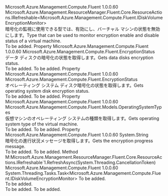 <Type Name="IDiskVolumeEncryptionMonitor" FullName="Microsoft.Azure.Management.Compute.Fluent.IDiskVolumeEncryptionMonitor">
  <TypeSignature Language="C#" Value="public interface IDiskVolumeEncryptionMonitor : Microsoft.Azure.Management.ResourceManager.Fluent.Core.ResourceActions.IRefreshable&lt;Microsoft.Azure.Management.Compute.Fluent.IDiskVolumeEncryptionMonitor&gt;" />
  <TypeSignature Language="ILAsm" Value=".class public interface auto ansi abstract IDiskVolumeEncryptionMonitor implements class Microsoft.Azure.Management.ResourceManager.Fluent.Core.ResourceActions.IRefreshable`1&lt;class Microsoft.Azure.Management.Compute.Fluent.IDiskVolumeEncryptionMonitor&gt;" />
  <TypeSignature Language="DocId" Value="T:Microsoft.Azure.Management.Compute.Fluent.IDiskVolumeEncryptionMonitor" />
  <TypeSignature Language="VB.NET" Value="Public Interface IDiskVolumeEncryptionMonitor&#xA;Implements IRefreshable(Of IDiskVolumeEncryptionMonitor)" />
  <TypeSignature Language="F#" Value="type IDiskVolumeEncryptionMonitor = interface&#xA;    interface IRefreshable&lt;IDiskVolumeEncryptionMonitor&gt;" />
  <AssemblyInfo>
    <AssemblyName>Microsoft.Azure.Management.Compute.Fluent</AssemblyName>
    <AssemblyVersion>1.0.0.60</AssemblyVersion>
  </AssemblyInfo>
  <Interfaces>
    <Interface>
      <InterfaceName>Microsoft.Azure.Management.ResourceManager.Fluent.Core.ResourceActions.IRefreshable&lt;Microsoft.Azure.Management.Compute.Fluent.IDiskVolumeEncryptionMonitor&gt;</InterfaceName>
    </Interface>
  </Interfaces>
  <Docs>
    <summary>
            <span data-ttu-id="e4681-101">暗号化の監視に使用できる型では、有効にし、バーチャル マシンの状態を無効にします。</span><span class="sxs-lookup"><span data-stu-id="e4681-101">Type that can be used to monitor encryption enable and disable status of a virtual machine.</span></span>
            </summary>
    <remarks>To be added.</remarks>
  </Docs>
  <Members>
    <Member MemberName="DataDiskStatus">
      <MemberSignature Language="C#" Value="public Microsoft.Azure.Management.Compute.Fluent.EncryptionStatus DataDiskStatus { get; }" />
      <MemberSignature Language="ILAsm" Value=".property instance class Microsoft.Azure.Management.Compute.Fluent.EncryptionStatus DataDiskStatus" />
      <MemberSignature Language="DocId" Value="P:Microsoft.Azure.Management.Compute.Fluent.IDiskVolumeEncryptionMonitor.DataDiskStatus" />
      <MemberSignature Language="VB.NET" Value="Public ReadOnly Property DataDiskStatus As EncryptionStatus" />
      <MemberSignature Language="F#" Value="member this.DataDiskStatus : Microsoft.Azure.Management.Compute.Fluent.EncryptionStatus" Usage="Microsoft.Azure.Management.Compute.Fluent.IDiskVolumeEncryptionMonitor.DataDiskStatus" />
      <MemberType>Property</MemberType>
      <AssemblyInfo>
        <AssemblyName>Microsoft.Azure.Management.Compute.Fluent</AssemblyName>
        <AssemblyVersion>1.0.0.60</AssemblyVersion>
      </AssemblyInfo>
      <ReturnValue>
        <ReturnType>Microsoft.Azure.Management.Compute.Fluent.EncryptionStatus</ReturnType>
      </ReturnValue>
      <Docs>
        <summary>
            <span data-ttu-id="e4681-102">データ ディスクの暗号化の状態を取得します。</span><span class="sxs-lookup"><span data-stu-id="e4681-102">Gets data disks encryption status.</span></span>
            </summary>
        <value>To be added.</value>
        <remarks>To be added.</remarks>
      </Docs>
    </Member>
    <Member MemberName="OSDiskStatus">
      <MemberSignature Language="C#" Value="public Microsoft.Azure.Management.Compute.Fluent.EncryptionStatus OSDiskStatus { get; }" />
      <MemberSignature Language="ILAsm" Value=".property instance class Microsoft.Azure.Management.Compute.Fluent.EncryptionStatus OSDiskStatus" />
      <MemberSignature Language="DocId" Value="P:Microsoft.Azure.Management.Compute.Fluent.IDiskVolumeEncryptionMonitor.OSDiskStatus" />
      <MemberSignature Language="VB.NET" Value="Public ReadOnly Property OSDiskStatus As EncryptionStatus" />
      <MemberSignature Language="F#" Value="member this.OSDiskStatus : Microsoft.Azure.Management.Compute.Fluent.EncryptionStatus" Usage="Microsoft.Azure.Management.Compute.Fluent.IDiskVolumeEncryptionMonitor.OSDiskStatus" />
      <MemberType>Property</MemberType>
      <AssemblyInfo>
        <AssemblyName>Microsoft.Azure.Management.Compute.Fluent</AssemblyName>
        <AssemblyVersion>1.0.0.60</AssemblyVersion>
      </AssemblyInfo>
      <ReturnValue>
        <ReturnType>Microsoft.Azure.Management.Compute.Fluent.EncryptionStatus</ReturnType>
      </ReturnValue>
      <Docs>
        <summary>
            <span data-ttu-id="e4681-103">オペレーティング システム ディスク暗号化の状態を取得します。</span><span class="sxs-lookup"><span data-stu-id="e4681-103">Gets operating system disk encryption status.</span></span>
            </summary>
        <value>To be added.</value>
        <remarks>To be added.</remarks>
      </Docs>
    </Member>
    <Member MemberName="OSType">
      <MemberSignature Language="C#" Value="public Microsoft.Azure.Management.Compute.Fluent.Models.OperatingSystemTypes OSType { get; }" />
      <MemberSignature Language="ILAsm" Value=".property instance valuetype Microsoft.Azure.Management.Compute.Fluent.Models.OperatingSystemTypes OSType" />
      <MemberSignature Language="DocId" Value="P:Microsoft.Azure.Management.Compute.Fluent.IDiskVolumeEncryptionMonitor.OSType" />
      <MemberSignature Language="VB.NET" Value="Public ReadOnly Property OSType As OperatingSystemTypes" />
      <MemberSignature Language="F#" Value="member this.OSType : Microsoft.Azure.Management.Compute.Fluent.Models.OperatingSystemTypes" Usage="Microsoft.Azure.Management.Compute.Fluent.IDiskVolumeEncryptionMonitor.OSType" />
      <MemberType>Property</MemberType>
      <AssemblyInfo>
        <AssemblyName>Microsoft.Azure.Management.Compute.Fluent</AssemblyName>
        <AssemblyVersion>1.0.0.60</AssemblyVersion>
      </AssemblyInfo>
      <ReturnValue>
        <ReturnType>Microsoft.Azure.Management.Compute.Fluent.Models.OperatingSystemTypes</ReturnType>
      </ReturnValue>
      <Docs>
        <summary>
            <span data-ttu-id="e4681-104">仮想マシンのオペレーティング システムの種類を取得します。</span><span class="sxs-lookup"><span data-stu-id="e4681-104">Gets operating system type of the virtual machine.</span></span>
            </summary>
        <value>To be added.</value>
        <remarks>To be added.</remarks>
      </Docs>
    </Member>
    <Member MemberName="ProgressMessage">
      <MemberSignature Language="C#" Value="public string ProgressMessage { get; }" />
      <MemberSignature Language="ILAsm" Value=".property instance string ProgressMessage" />
      <MemberSignature Language="DocId" Value="P:Microsoft.Azure.Management.Compute.Fluent.IDiskVolumeEncryptionMonitor.ProgressMessage" />
      <MemberSignature Language="VB.NET" Value="Public ReadOnly Property ProgressMessage As String" />
      <MemberSignature Language="F#" Value="member this.ProgressMessage : string" Usage="Microsoft.Azure.Management.Compute.Fluent.IDiskVolumeEncryptionMonitor.ProgressMessage" />
      <MemberType>Property</MemberType>
      <AssemblyInfo>
        <AssemblyName>Microsoft.Azure.Management.Compute.Fluent</AssemblyName>
        <AssemblyVersion>1.0.0.60</AssemblyVersion>
      </AssemblyInfo>
      <ReturnValue>
        <ReturnType>System.String</ReturnType>
      </ReturnValue>
      <Docs>
        <summary>
            <span data-ttu-id="e4681-105">暗号化の進行状況メッセージを取得します。</span><span class="sxs-lookup"><span data-stu-id="e4681-105">Gets the encryption progress message.</span></span>
            </summary>
        <value>To be added.</value>
        <remarks>To be added.</remarks>
      </Docs>
    </Member>
    <Member MemberName="RefreshAsync">
      <MemberSignature Language="C#" Value="public System.Threading.Tasks.Task&lt;Microsoft.Azure.Management.Compute.Fluent.IDiskVolumeEncryptionMonitor&gt; RefreshAsync (System.Threading.CancellationToken cancellationToken = null);" />
      <MemberSignature Language="ILAsm" Value=".method public hidebysig newslot virtual instance class System.Threading.Tasks.Task`1&lt;class Microsoft.Azure.Management.Compute.Fluent.IDiskVolumeEncryptionMonitor&gt; RefreshAsync(valuetype System.Threading.CancellationToken cancellationToken) cil managed" />
      <MemberSignature Language="DocId" Value="M:Microsoft.Azure.Management.Compute.Fluent.IDiskVolumeEncryptionMonitor.RefreshAsync(System.Threading.CancellationToken)" />
      <MemberSignature Language="F#" Value="abstract member RefreshAsync : System.Threading.CancellationToken -&gt; System.Threading.Tasks.Task&lt;Microsoft.Azure.Management.Compute.Fluent.IDiskVolumeEncryptionMonitor&gt;" Usage="iDiskVolumeEncryptionMonitor.RefreshAsync cancellationToken" />
      <MemberType>Method</MemberType>
      <Implements>
        <InterfaceMember>M:Microsoft.Azure.Management.ResourceManager.Fluent.Core.ResourceActions.IRefreshable`1.RefreshAsync(System.Threading.CancellationToken)</InterfaceMember>
      </Implements>
      <AssemblyInfo>
        <AssemblyName>Microsoft.Azure.Management.Compute.Fluent</AssemblyName>
        <AssemblyVersion>1.0.0.60</AssemblyVersion>
      </AssemblyInfo>
      <ReturnValue>
        <ReturnType>System.Threading.Tasks.Task&lt;Microsoft.Azure.Management.Compute.Fluent.IDiskVolumeEncryptionMonitor&gt;</ReturnType>
      </ReturnValue>
      <Parameters>
        <Parameter Name="cancellationToken" Type="System.Threading.CancellationToken" />
      </Parameters>
      <Docs>
        <param name="cancellationToken">To be added.</param>
        <summary>To be added.</summary>
        <returns>To be added.</returns>
        <remarks>To be added.</remarks>
      </Docs>
    </Member>
  </Members>
</Type>